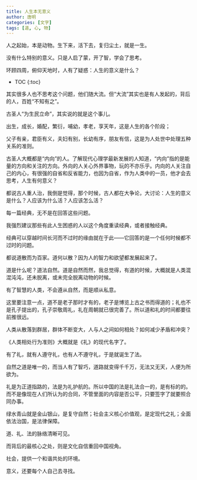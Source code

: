 ```yaml
---
title: 人生本无意义
author: 唐明
categories: [文字]
tags: [道, 心, 物]
---
```

人之起始，本是动物。生下来，活下去，复归尘土，就是一生。

没有什么特别的意义。只是人启了蒙，开了智，学会了思考。

环顾四周，俯仰天地时，人有了疑惑：人生的意义是什么？

<!--以上为摘要内容-->
* TOC
{:toc}

其实很多人也不思考这个问题，他们随大流。但“大流”其实也是有人发起的，背后的人，百姓“不知有之”。

古圣人“为生民立命”，其实说的就是这个事儿。

出生，成长，婚配，繁衍，哺幼，孝老，享天年，这是人生的各个阶段；

父子有亲，君臣有义，夫妇有别，长幼有序，朋友有信，这是为人处世中处理五种关系的准则。

古圣人大概都是“内向”的人。了解现代心理学最新发展的人知道，“内向”指的是能量的方向和关注的方向。外向的人关心外界事物，玩的不亦乐乎。内向的人关注自己的内心，有很强的自省和反省能力，也因为自省，作为人类中的一员，他才会去思考，人生有何意义？

都说古人重人治，我倒是觉得，那个时候，古人都在大争论，大讨论：人生的意义是什么？人应该为什么活？人应该怎么活？

每一篇经典，无不是在回答这些问题。

我强烈建议那些有此人生困惑的人以这个角度重读经典，或者接触经典。

经典可以穿越时间长河而不过时的缘由就在于此——它回答的是一个任何时候都不过时的问题。 

都说道散而为百家。道何以散？因为人的智力和欲望都发展起来了。

道是什么呢？道法自然。道是自然而然，我总觉得，有道的时候，大概就是人类混混沌沌，还未脱离，或未完全脱离动物的时候。

有了智慧的人类，不会遵从自然，而是顺从私意。

这里要注意一点，道不是老子那时才有的，老子是博览上古之书而得道的；礼也不是孔子提出的，孔子崇敬周礼，礼在周朝就已很完善了。所以道和礼的时间都要往前推很远。

人类从散落到群居，群体不断变大，人与人之间如何相处？如何减少矛盾和冲突？

《人类相处行为准则》大概就是《礼》的现代名字了。

有了礼，就有人遵守礼，也有人不遵守礼，于是就诞生了法。

自然之道是唯一的，而当人有了智巧，道路就变得千千万，无法又无天，人便为所欲为。

礼是为正道指路的，法是为礼护航的。所以中国的法是礼法合一的，是有标的的。而不是像现在人们所认为的合同，不管里面的内容是否公平，只要签字了就要照合同办事。

绿水青山就是金山银山，是复守自然；社会主义核心价值观，是定现代之礼；全面依法治国，是法律保障。

道、礼、法的脉络清晰可见。

而背后的最核心之处，则是文化自信重回中国视角。

社会，提供一个和谐共处的环境。

意义，还要每个人自己去寻找。